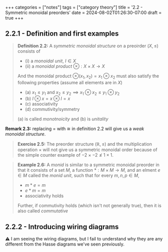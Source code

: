 +++
categories = ["notes"]
tags = ["category theory"]
title = '2.2 - Symmetric monoidal preorders'
date = 2024-08-02T01:26:30-07:00
draft = true
+++

## 2.2.1 - Definition and first examples

> **Definition 2.2:** A *symmetric monoidal structure* on a preoirder $(X, \leq)$ consists of
> - (i) a *monoidal unit*, $I \in X$
> - (ii) a *monoidal product* $\otimes: X \times X \rightarrow X$
>
> And the monoidal product $\otimes(x_1,x_2) = x_1 \otimes x_2$ must also satisfy the following properties (assume all elements are in $X$)
> - (a) $x_1 \leq y_1$ and $x_2 \leq y_2 \implies x_1 \otimes x_2 \leq y_1 \otimes y_2$
> - (b) $I \otimes x = x \otimes I = x$
> - (c) associativity
> - (d) commutivity/symmetry
> 
> (a) is called *monotnoicity* and (b) is *unitality*

**Remark 2.3:** replacing $=$ with $\cong$ in definition 2.2 will give us a *weak monoidal structure*.

> **Exercise 2.5:** The preorder structure $(\mathbb{R}, \leq)$ and the multiplication operation $\times$ will not give us a symmetric monoidal order because of the simple counter example of $-2 \times -2 \nleq 1 \times 1$.

> **Example 2.6:** A *monid* is similar to a symmetric monoidal preorder in that it consists of a set $M$, a function $*: M\times M \rightarrow M$, and an elment $e \in M$ called the *monid unit*, such that for every $m,n,p \in M$,
> - $m * e = m$
> - $e * m = m$
> - associativity holds
> 
> Further, if commutivity holds (which isn't not generally true),  then it is also called *commutative*

## 2.2.2 - Introducing wiring diagrams
:warning: I am seeing the wiring diagrams, but I fail to understand why they are any different from the Hasse diagrams we've seen previously.
